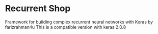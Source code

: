 # Recurrent Shop

Framework for building complex recurrent neural networks with Keras by farizrahman4u
This is a compatible version with keras 2.0.8
